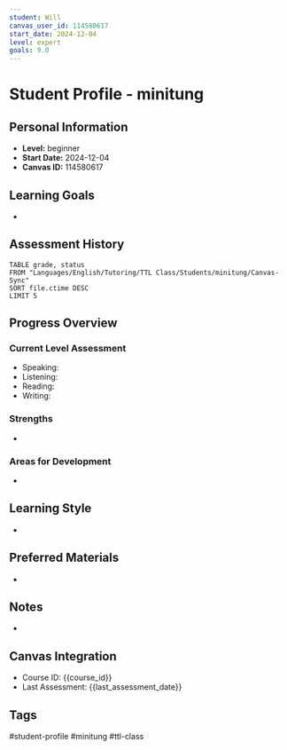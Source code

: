 ```yaml
---
student: Will
canvas_user_id: 114580617
start_date: 2024-12-04
level: expert
goals: 9.0
---
```


# Student Profile - minitung

## Personal Information
- **Level:** beginner
- **Start Date:** 2024-12-04
- **Canvas ID:** 114580617

## Learning Goals
- 

## Assessment History
```dataview
TABLE grade, status
FROM "Languages/English/Tutoring/TTL Class/Students/minitung/Canvas-Sync"
SORT file.ctime DESC
LIMIT 5
```

## Progress Overview
### Current Level Assessment
- Speaking: 
- Listening: 
- Reading: 
- Writing: 

### Strengths
- 

### Areas for Development
- 

## Learning Style
- 

## Preferred Materials
- 

## Notes
- 

## Canvas Integration
- Course ID: {{course_id}}
- Last Assessment: {{last_assessment_date}}

## Tags
#student-profile #minitung #ttl-class 